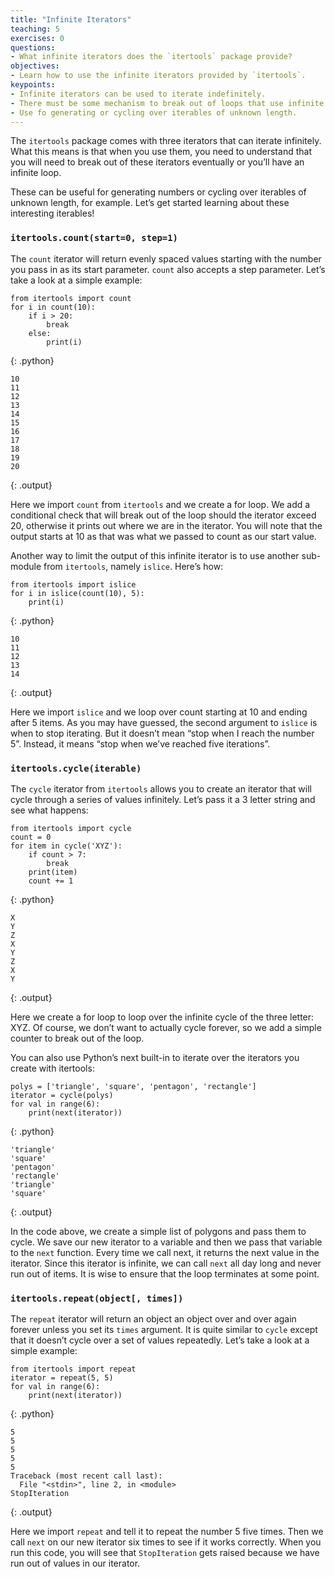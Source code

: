 ```yaml
---
title: "Infinite Iterators"
teaching: 5
exercises: 0
questions:
- What infinite iterators does the `itertools` package provide?
objectives:
- Learn how to use the infinite iterators provided by `itertools`.
keypoints:
- Infinite iterators can be used to iterate indefinitely.
- There must be some mechanism to break out of loops that use infinite iterators.
- Use fo generating or cycling over iterables of unknown length.
---
```

The `itertools` package comes with three iterators that can iterate infinitely. What this means is that when you use 
them, you need to understand that you will need to break out of these iterators eventually or you’ll have an infinite loop.

These can be useful for generating numbers or cycling over iterables of unknown length, for example. Let’s get started 
learning about these interesting iterables!

### `itertools.count(start=0, step=1)`

The `count` iterator will return evenly spaced values starting with the number you pass in as its start parameter. 
`count` also accepts a step parameter. Let’s take a look at a simple example:

~~~
from itertools import count
for i in count(10):
    if i > 20: 
        break
    else:
        print(i)
~~~
{: .python}

~~~
10
11
12
13
14
15
16
17
18
19
20
~~~
{: .output}

Here we import `count` from `itertools` and we create a for loop. We add a conditional check that will break out of the 
loop should the iterator exceed 20, otherwise it prints out where we are in the iterator. You will note that 
the output starts at 10 as that was what we passed to count as our start value.

Another way to limit the output of this infinite iterator is to use another sub-module from `itertools`, namely `islice`. 
Here’s how:

~~~
from itertools import islice
for i in islice(count(10), 5):
    print(i)
~~~
{: .python}

~~~
10
11
12
13
14
~~~
{: .output}

Here we import `islice` and we loop over count starting at 10 and ending after 5 items. As you may have guessed, the second 
argument to `islice` is when to stop iterating. But it doesn’t mean “stop when I reach the number 5”. Instead, it means 
“stop when we’ve reached five iterations”.

### `itertools.cycle(iterable)`

The `cycle` iterator from `itertools` allows you to create an iterator that will cycle through a series of values infinitely. 
Let’s pass it a 3 letter string and see what happens:

~~~
from itertools import cycle
count = 0
for item in cycle('XYZ'):
    if count > 7:
        break
    print(item)
    count += 1
~~~
{: .python}

~~~
X
Y
Z
X
Y
Z
X
Y
~~~
{: .output}

Here we create a for loop to loop over the infinite cycle of the three letter: XYZ. Of course, we don’t want to 
actually cycle forever, so we add a simple counter to break out of the loop.

You can also use Python’s next built-in to iterate over the iterators you create with itertools:

~~~
polys = ['triangle', 'square', 'pentagon', 'rectangle']
iterator = cycle(polys)
for val in range(6):
	print(next(iterator))
~~~
{: .python}

~~~
'triangle'
'square'
'pentagon'
'rectangle'
'triangle'
'square'
~~~
{: .output}

In the code above, we create a simple list of polygons and pass them to cycle. We save our new iterator to a variable and 
then we pass that variable to the `next` function. Every time we call next, it returns the next value in the iterator. 
Since this iterator is infinite, we can call `next` all day long and never run out of items. It is wise to ensure that
the loop terminates at some point.

### `itertools.repeat(object[, times])`

The `repeat` iterator will return an object an object over and over again forever unless you set its `times` argument. It is 
quite similar to `cycle` except that it doesn’t cycle over a set of values repeatedly. Let’s take a look at a simple example:

~~~
from itertools import repeat
iterator = repeat(5, 5)
for val in range(6):
	print(next(iterator))
~~~
{: .python}

~~~
5
5
5
5
5
Traceback (most recent call last):
  File "<stdin>", line 2, in <module>
StopIteration
~~~
{: .output}

Here we import `repeat` and tell it to repeat the number 5 five times. Then we call `next`
on our new iterator six times to see if it works correctly. When you run this code, you will see that 
`StopIteration` gets raised because we have run out of values in our iterator.
